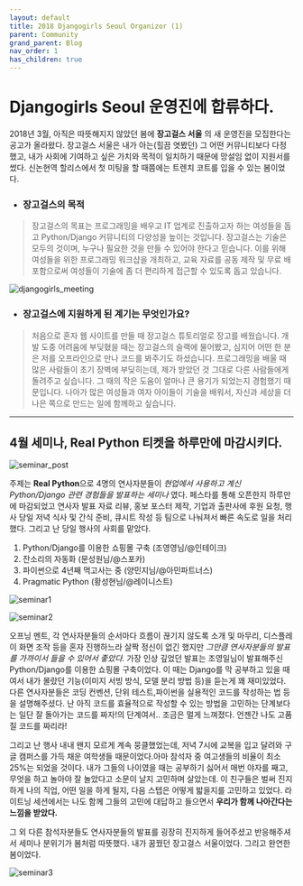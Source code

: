 ```yaml
---
layout: default
title: 2018 Djangogirls Seoul Organizor (1)
parent: Community
grand_parent: Blog
nav_order: 1
has_children: true
---
```


# Djangogirls Seoul 운영진에 합류하다.

2018년 3월, 아직은 따뜻해지지 않았던 봄에 **장고걸스 서울** 의 새 운영진을 모집한다는 공고가 올라왔다. 장고걸스 서울은 내가 아는(힐끔 엿봤던) 그 어떤 커뮤니티보다 다정했고, 내가 사회에 기여하고 싶은 가치와 목적이 일치하기 때문에 망설임 없이 지원서를 썼다. 신논현역 할리스에서 첫 미팅을 할 때쯤에는 트렌치 코트를 입을 수 있는 봄이었다.<br>


- ### 장고걸스의 목적

>장고걸스의 목표는 프로그래밍을 배우고 IT 업계로 진출하고자 하는 여성들을 돕고 Python/Django 커뮤니티의 다양성을 높이는 것입니다. 장고걸스는 기술은 모두의 것이며, 누구나 필요한 것을 만들 수 있어야 한다고 믿습니다. 이를 위해 여성들을 위한 프로그래밍 워크샵을 개최하고, 교육 자료를 공동 제작 및 무료 배포함으로써 여성들이 기술에 좀 더 편리하게 접근할 수 있도록 돕고 있습니다.

![djangogirls_meeting](https://user-images.githubusercontent.com/18614517/49999465-43306a80-ffda-11e8-81b3-7420460b4873.jpeg)

- ### 장고걸스에 지원하게 된 계기는 무엇인가요?

>처음으로 혼자 웹 사이트를 만들 때 장고걸스 튜토리얼로 장고를 배웠습니다. 개발 도중 어려움에 부딪혔을 때는 장고걸스의 슬랙에 물어봤고, 심지어 어떤 한 분은 저를 오프라인으로 만나 코드를 봐주기도 하셨습니다. 프로그래밍을 배울 때 많은 사람들이 초기 장벽에 부딪히는데, 제가 받았던 것 그대로 다른 사람들에게 돌려주고 싶습니다. 그 때의 작은 도움이 얼마나 큰 용기가 되었는지 경험했기 때문입니다. 나아가 많은 여성들과 여자 아이들이 기술을 배워서, 자신과 세상을 더 나은 쪽으로 만드는 일에 함께하고 싶습니다.

---

## 4월 세미나, Real Python 티켓을 하루만에 마감시키다.

![seminar_post](https://user-images.githubusercontent.com/18614517/49999485-55120d80-ffda-11e8-9895-1fcacb343a99.jpg)

주제는 **Real Python**으로 4명의 연사자분들이 _현업에서 사용하고 계신 Python/Django 관련 경험들을 발표하는 세미나_ 였다. 페스타를 통해 오픈한지 하루만에 마감되었고 연사자 발표 자료 리뷰, 홍보 포스터 제작, 기업과 출판사에 후원 요청, 행사 당일 저녁 식사 및 간식 준비, 큐시트 작성 등 팀으로 나눠져서 빠른 속도로 일을 처리했다. 그리고 난 당일 행사의 사회를 맡았다.

1. Python/Django를 이용한 쇼핑몰 구축 (조영영님/@인테이크)
1. 잔소리의 자동화 (문성원님/@스포카)
1. 파이썬으로 4년째 먹고사는 중 (양민지님/@아민파트너스)
1. Pragmatic Python (황성현님/@레이니스트)


![seminar1](https://user-images.githubusercontent.com/18614517/49999562-825ebb80-ffda-11e8-989e-bd58dab0750d.jpg)

![seminar2](https://user-images.githubusercontent.com/18614517/49999582-90144100-ffda-11e8-95dc-4962dc0fe1f4.jpg)


오프닝 멘트, 각 연사자분들의 순서마다 흐름이 끊기지 않도록 소개 및 마무리, 디스플레이 화면 조작 등을 혼자 진행하느라 살짝 정신이 없긴 했지만 _그만큼 연사자분들의 발표를 가까이서 들을 수 있어서 좋았다._ 
가장 인상 깊었던 발표는 조영일님이 발표해주신 Python/Django를 이용한 쇼핑몰 구축이었다. 이 때는 Django를 막 공부하고 있을 때여서 내가 몰랐던 기능(이미지 서빙 방식, 모델 분리 방법 등)을 듣는게 꽤 재미있었다. 다른 연사자분들은 코딩 컨벤션, 단위 테스트,파이썬을 실용적인 코드를 작성하는 법 등을 설명해주셨다. 난 아직 코드를 효율적으로 작성할 수 있는 방법을 고민하는 단계보다는 일단 잘 돌아가는 코드를 짜자!의 단계여서.. 조금은 멀게 느껴졌다. 언젠간 나도 고품질 코드를 짜리라!

그리고 난 행사 내내 왠지 모르게 계속 뭉클했었는데, 저녁 7시에 교복을 입고 달려와 구글 캠퍼스를 가득 채운 여학생들 때문이었다.아마 참석자 중 여고생들의 비율이 최소 25%는 되었을 것이다. 내가 그들의 나이였을 때는 공부하기 싫어서 매번 야자를 째고, 무엇을 하고 놀아야 잘 놀았다고 소문이 날지 고민하며 살았는데. 이 친구들은 벌써 진지하게 나의 직업, 어떤 일을 하게 될지, 다음 스텝은 어떻게 밟을지를 고민하고 있었다. 라이트닝 세션에서는 나도 함께 그들의 고민에 대답하고 들으면서 **우리가 함께 나아간다는 느낌을 받았다.**

그 외 다른 참석자분들도 연사자분들의 발표를 굉장히 진지하게 들어주셨고 반응해주셔서 세미나 분위기가 봄처럼 따뜻했다. 내가 꿈꿨던 장고걸스 서울이었다. 그리고 완연한 봄이었다.

![seminar3](https://user-images.githubusercontent.com/18614517/49999595-99051280-ffda-11e8-8edb-640182d367f9.jpg)















